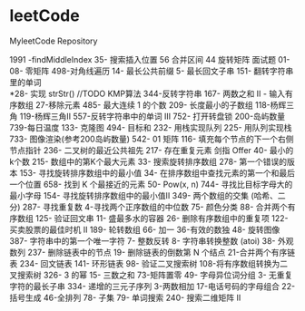 # leetCode
MyleetCode Repository


1991 -findMiddleIndex
35- 搜索插入位置
56 合并区间
44 旋转矩阵
面试题 01-08- 零矩阵
498-对角线遍历
14- 最长公共前缀
5- 最长回文子串
151- 翻转字符串里的单词  
*28- 实现 strStr()  //TODO KMP算法
344-反转字符串
167- 两数之和 II - 输入有序数组
27-移除元素
485- 最大连续 1 的个数
209- 长度最小的子数组
118-杨辉三角
119-杨辉三角II
557-反转字符串中的单词 III
752- 打开转盘锁
200-岛屿数量
739-每日温度
133- 克隆图
494- 目标和
232- 用栈实现队列
225- 用队列实现栈
733- 图像渲染(参考200岛屿数量)
542- 01 矩阵
116- 填充每个节点的下一个右侧节点指针
236- 二叉树的最近公共祖先
217- 存在重复元素
剑指 Offer 40- 最小的k个数
215- 数组中的第K个最大元素
33- 搜索旋转排序数组
278- 第一个错误的版本
153- 寻找旋转排序数组中的最小值
34- 在排序数组中查找元素的第一个和最后一个位置
658- 找到 K 个最接近的元素
50- Pow(x, n)
744- 寻找比目标字母大的最小字母
154- 寻找旋转排序数组中的最小值II
349- 两个数组的交集 (哈希、二分)
287- 寻找重复数
4-寻找两个正序数组的中位数
75- 颜色分类
88- 合并两个有序数组
125- 验证回文串
11- 盛最多水的容器
26- 删除有序数组中的重复项
122- 买卖股票的最佳时机 II
189- 轮转数组
66- 加一
36-有效的数独
48- 旋转图像
387- 字符串中的第一个唯一字符
7- 整数反转
8- 字符串转换整数 (atoi)
38- 外观数列
237- 删除链表中的节点
19- 删除链表的倒数第 N 个结点
21-合并两个有序链表
234- 回文链表
141- 环形链表
98- 验证二叉搜索树
108-将有序数组转换为二叉搜索树
326- 3 的幂
15- 三数之和
73-矩阵置零
49- 字母异位词分组
3- 无重复字符的最长子串
334- 递增的三元子序列
3-两数相加
17-电话号码的字母组合
22- 括号生成
46-全排列
78- 子集
79- 单词搜索
240- 搜索二维矩阵 II